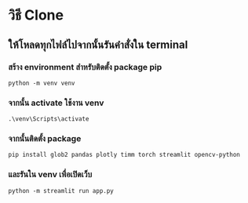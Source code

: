# วิธี Clone
## ให้โหลดทุกไฟล์ไปจากนั้นรันคำสั่งใน terminal
### สร้าง environment สำหรับติดตั้ง package pip
    python -m venv venv 
### จากนั้น activate ใช้งาน venv
    .\venv\Scripts\activate
### จากนั้นติดตั้ง package
    pip install glob2 pandas plotly timm torch streamlit opencv-python
### และรันใน venv เพื่อเปิดเว็บ
    python -m streamlit run app.py
